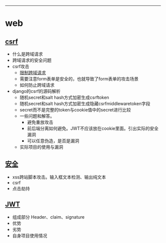 ---
# web

## [csrf](csrf.md)

- 什么是跨域请求
- 跨域请求的安全问题
- csrf攻击
  - [限制跨域请求](安全.md)
  - 需要注意form表单是安全的，也就导致了form表单的攻击场景
  - 如何防止跨域请求
- django的csrf的源码解析
  - 随机secret和salt hash方式加密生成csrftoken
  - 随机secret和salt hash方式加密生成隐藏csrfmiddlewaretoken字段
  - secret而不是完整的token与cookie值中的secret进行比较
  - 一些问题和解答。
    - 避免重放攻击
    - 前后端分离如何避免。JWT不应该放在cookie里面。引出实际的安全漏洞
    - 可以任意伪造，是否是漏洞
  - 实际项目的使用与漏洞

## [安全](csrf.md)

- xss跨站脚本攻击。输入框文本检测、输出纯文本
- csrf
- 点击劫持

## [JWT](jwt.md)

- 组成部分 Header、claim、signature
- 优势
- 劣势
- 自身项目使用情况
